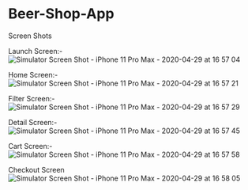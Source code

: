 # Beer-Shop-App
Screen Shots

Launch Screen:-
![Simulator Screen Shot - iPhone 11 Pro Max - 2020-04-29 at 16 57 04](https://user-images.githubusercontent.com/59941334/80591072-aa698600-8a3a-11ea-81bc-a7758a3fa352.png)

Home Screen:-
![Simulator Screen Shot - iPhone 11 Pro Max - 2020-04-29 at 16 57 21](https://user-images.githubusercontent.com/59941334/80591078-ac334980-8a3a-11ea-9df5-1dc781913712.png)

Filter Screen:-
![Simulator Screen Shot - iPhone 11 Pro Max - 2020-04-29 at 16 57 29](https://user-images.githubusercontent.com/59941334/80591127-c4a36400-8a3a-11ea-9aac-43ec14665df4.png)

Detail Screen:-
![Simulator Screen Shot - iPhone 11 Pro Max - 2020-04-29 at 16 57 45](https://user-images.githubusercontent.com/59941334/80591134-c705be00-8a3a-11ea-8a87-c09e79c1b976.png)

Cart Screen:-
![Simulator Screen Shot - iPhone 11 Pro Max - 2020-04-29 at 16 57 58](https://user-images.githubusercontent.com/59941334/80591138-c9681800-8a3a-11ea-95f1-870c594873d6.png)

Checkout Screen
![Simulator Screen Shot - iPhone 11 Pro Max - 2020-04-29 at 16 58 05](https://user-images.githubusercontent.com/59941334/80591143-cbca7200-8a3a-11ea-89ed-2155e9408c19.png)







